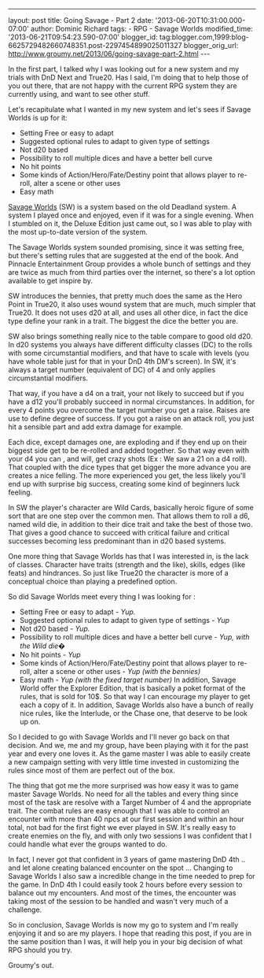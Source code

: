 * * *

layout: post title: Going Savage - Part 2 date:
'2013-06-20T10:31:00.000-07:00' author: Dominic Richard tags: - RPG -
Savage Worlds modified\_time: '2013-06-21T09:54:23.590-07:00'
blogger\_id:
tag:blogger.com,1999:blog-6625729482660748351.post-2297454899025011327
blogger\_orig\_url:
http://www.groumy.net/2013/06/going-savage-part-2.html ---

In the first part, I talked why I was looking out for a new system and
my trials with DnD Next and True20. Has I said, I'm doing that to help
those of you out there, that are not happy with the current RPG system
they are currently using, and want to see other stuff.  
  
Let's recapitulate what I wanted in my new system and let's sees if
Savage Worlds is up for it:  
  
* Setting Free or easy to adapt
* Suggested optional rules
to adapt to given type of settings
* Not d20
based
* Possibility to roll multiple dices and have a better bell
curve
* No hit points
* Some kinds of
Action/Hero/Fate/Destiny point that allows player to re-roll, alter a
scene or other uses
* Easy math
  
[Savage Worlds][1] (SW) is a system based on the old Deadland system. A
system I played once and enjoyed, even if it was for a single evening.
When I stumbled on it, the Deluxe Edition just came out, so I was able
to play with the most up-to-date version of the system.  
  
The Savage Worlds system sounded promising, since it was setting free,
but there's setting rules that are suggested at the end of the book. And
Pinnacle Entertainment Group provides a whole bunch of settings and they
are twice as much from third parties over the internet, so there's a lot
option available to get inspire by.  
  
SW introduces the bennies, that pretty much does the same as the Hero
Point in True20, it also uses wound system that are much, much simpler
that True20. It does not uses d20 at all, and uses all other dice, in
fact the dice type define your rank in a trait. The biggest the dice the
better you are.  
  
SW also brings something really nice to the table compare to good old
d20. In d20 systems you always have different difficulty classes (DC) to
the rolls with some circumstantial modifiers, and that have to scale
with levels (you have whole table just for that in your DnD 4th DM's
screen). In SW, it's always a target number (equivalent of DC) of 4 and
only applies circumstantial modifiers.  
  
That way, if you have a d4 on a trait, your not likely to succeed but if
you have a d12 you'll probably succeed in normal circumstances. In
addition, for every 4 points you overcome the target number you get a
raise. Raises are use to define degree of success. If you got a raise on
an attack roll, you just hit a sensible part and add extra damage for
example.  
  
Each dice, except damages one, are exploding and if they end up on their
biggest side get to be re-rolled and added together. So that way even
with your d4 you can , and will, get crazy shots (Ex : We saw a 21 on a
d4 roll). That coupled with the dice types that get bigger the more
advance you are creates a nice felling. The more experienced you get,
the less likely you'll end up with surprise big success, creating some
kind of beginners luck feeling.  
  
In SW the player's character are Wild Cards, basically heroic figure of
some sort that are one step over the common men. That allows them to
roll a d6, named wild die, in addition to their dice trait and take the
best of those two. That gives a good chance to succeed with critical
failure and critical successes becoming less predominant than in d20
based systems.  
  
One more thing that Savage Worlds has that I was interested in, is the
lack of classes. Character have traits (strength and the like), skills,
edges (like feats) and hindrances. So just like True20 the character is
more of a conceptual choice than playing a predefined option.  
  
So did Savage Worlds meet every thing I was looking for :  
* Setting Free or easy to adapt - *Yup.*
* Suggested
optional rules to adapt to given type of settings - *Yup*
* Not
d20 based - *Yup.*
* Possibility to roll multiple dices and have a
better bell curve - *Yup, with the Wild die�*
* No hit points -
*Yup*
* Some kinds of Action/Hero/Fate/Destiny point that allows
player to re-roll, alter a scene or other uses - *Yup (with the
bennies)*
* Easy math - *Yup (with the fixed target
number)*
In addition, Savage World offer the Explorer Edition,
that is basically a poket format of the rules, that is sold for 10$. So
that way I can encourage my player to get each a copy of it. In
addition, Savage Worlds also have a bunch of really nice rules, like the
Interlude, or the Chase one, that deserve to be look up on.  
  
So I decided to go with Savage Worlds and I'll never go back on that
decision. And we, me and my group, have been playing with it for the
past year and every one loves it. As the game master I was able to
easily create a new campaign setting with very little time invested in
customizing the rules since most of them are perfect out of the box.  
  
The thing that got me the more surprised was how easy it was to game
master Savage Worlds. No need for all the tables and every thing since
most of the task are resolve with a Target Number of 4 and the
appropriate trait. The combat rules are easy enough that I was able to
control an encounter with more than 40 npcs at our first session and
within an hour total, not bad for the first fight we ever played in SW.
It's really easy to create enemies on the fly, and with only two
sessions I was confident that I could handle what ever the groups wanted
to do.  
  
In fact, I never got that confident in 3 years of game mastering DnD 4th
.. and let alone creating balanced encounter on the spot ... Changing to
Savage Worlds I also saw a incredible change in the time needed to prep
for the game. In DnD 4th I could easily took 2 hours before every
session to balance out my encounters. And most of the times, the
encounter was taking most of the session to be handled and wasn't very
much of a challenge.  
  
So in conclusion, Savage Worlds is now my go to system and I'm really
enjoying it and so are my players. I hope that reading this post, if you
are in the same position than I was, it will help you in your big
decision of what RPG should you try.  
  
Groumy's out.



[1]: http://www.peginc.com/product-category/savage-worlds/
